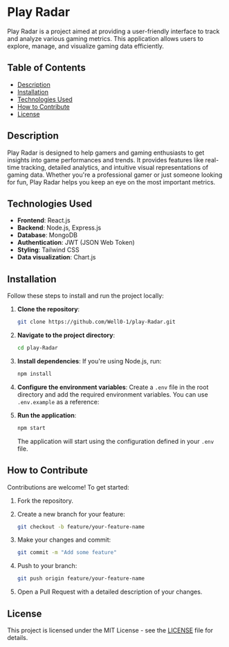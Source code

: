# Play Radar

Play Radar is a project aimed at providing a user-friendly interface to track and analyze various gaming metrics. This application allows users to explore, manage, and visualize gaming data efficiently.

## Table of Contents

- [Description](#description)
- [Installation](#installation)
- [Technologies Used](#technologies-used)
- [How to Contribute](#how-to-contribute)
- [License](#license)

## Description

Play Radar is designed to help gamers and gaming enthusiasts to get insights into game performances and trends. It provides features like real-time tracking, detailed analytics, and intuitive visual representations of gaming data. Whether you're a professional gamer or just someone looking for fun, Play Radar helps you keep an eye on the most important metrics.

## Technologies Used

- **Frontend**: React.js
- **Backend**: Node.js, Express.js
- **Database**: MongoDB
- **Authentication**: JWT (JSON Web Token)
- **Styling**: Tailwind CSS
- **Data visualization**: Chart.js

## Installation

Follow these steps to install and run the project locally:

1. **Clone the repository**:
   ```bash
   git clone https://github.com/Well0-1/play-Radar.git
   ```
2. **Navigate to the project directory**:

   ```bash
   cd play-Radar
   ```

3. **Install dependencies**:
   If you're using Node.js, run:

   ```bash
   npm install
   ```

4. **Configure the environment variables**:
   Create a `.env` file in the root directory and add the required environment variables. You can use `.env.example` as a reference:

5. **Run the application**:

   ```bash
   npm start
   ```

   The application will start using the configuration defined in your `.env` file.

## How to Contribute

Contributions are welcome! To get started:

1. Fork the repository.

2. Create a new branch for your feature:

   ```bash
   git checkout -b feature/your-feature-name
   ```

3. Make your changes and commit:

   ```bash
   git commit -m "Add some feature"
   ```

4. Push to your branch:
   ```bash
   git push origin feature/your-feature-name
   ```
5. Open a Pull Request with a detailed description of your changes.

## License

This project is licensed under the MIT License - see the [LICENSE](LICENSE) file for details.
